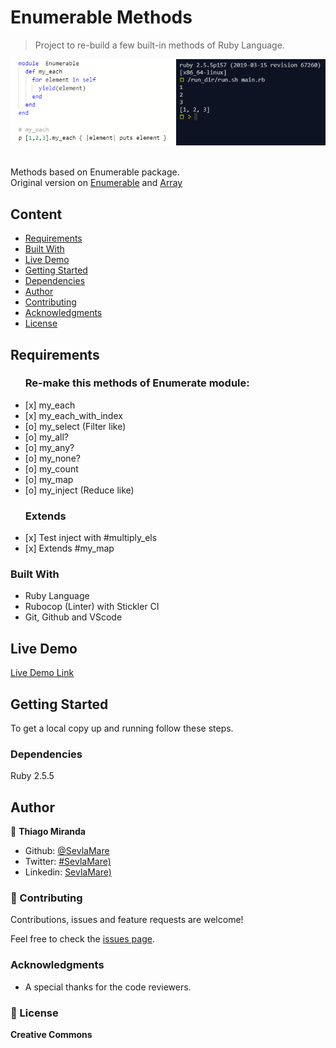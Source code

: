 # Enumerable Methods
> Project to re-build a few built-in methods of Ruby Language.

![screenshot](./images/screenshot.png)

<br>Methods based on Enumerable package.<br>
Original version on [Enumerable](https://ruby-doc.org/core-2.7.0/Enumerable.html)
and [Array](https://ruby-doc.org/core-2.4.1/Array.html#method-i-each)


## Content

* [Requirements](#requirements)
* [Built With](#built-with)
* [Live Demo](#live-demo)
* [Getting Started](#getting-started)
* [Dependencies](#dependencies)
* [Author](#author)
* [Contributing](#contributing)
* [Acknowledgments](#acknowledgments)
* [License](#license)


## Requirements

<ul>
  <h3>Re-make this methods of Enumerate module:</h3>
  <li>[x] my_each</li>
  <li>[x] my_each_with_index</li>
  <li>[o] my_select (Filter like)</li>
  <li>[o] my_all?</li>
  <li>[o] my_any?</li>
  <li>[o] my_none?</li>
  <li>[o] my_count</li>
  <li>[o] my_map</li>
  <li>[o] my_inject (Reduce like)</li>
</ul>

<ul>
  <h3>Extends</h3>
  <li>[x] Test inject with #multiply_els</li>
  <li>[x] Extends #my_map</li>
</ul>

### Built With

- Ruby Language <br>
- Rubocop (Linter) with Stickler CI<br>
- Git, Github and VScode <br>

## Live Demo

[Live Demo Link](https://repl.it/@ThiagoMiranda2/enumerables)

## Getting Started

To get a local copy up and running follow these steps.

### Dependencies

Ruby 2.5.5

## Author

👤 **Thiago Miranda**

- Github: [@SevlaMare](https://github.com/SevlaMare)
- Twitter: [#SevlaMare)](https://twitter.com/SevlaMare)
- Linkedin: [SevlaMare)](https://www.linkedin.com/in/sevlamare)

### 🤝 Contributing

Contributions, issues and feature requests are welcome!

Feel free to check the [issues page](issues/).

### Acknowledgments

- A special thanks for the code reviewers.

### 📝 License

<strong>Creative Commons</strong>